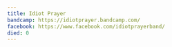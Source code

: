 ```yaml
---
title: Idiot Prayer
bandcamp: https://idiotprayer.bandcamp.com/
facebook: https://www.facebook.com/idiotprayerband/
died: 0
---
```

